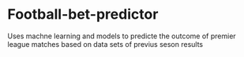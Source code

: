 # Football-bet-predictor

Uses machne learning and models to predicte the outcome of premier league matches based on data sets of previus seson results 